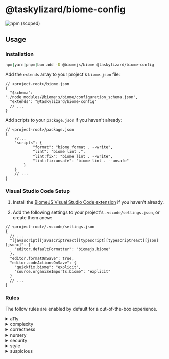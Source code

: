 # @taskylizard/biome-config

![npm (scoped)](https://img.shields.io/npm/v/%40taskylizard/biome-config?logo=npm&logoColor=%23c0caf5%20&label=%20&labelColor=%2316181d&color=%23f7768e&link=https%3A%2F%2Fnpmjs.com%2Fpackage%2F%40taskylizard%2Fbiome-config)

## Usage

### Installation

```bash
npm|yarn|pnpm|bun add -D @biomejs/biome @taskylizard/biome-config
```

Add the `extends` array to your project's `biome.json` file:

```jsonc
// <project-root>/biome.json
{
  "$schema": "./node_modules/@biomejs/biome/configuration_schema.json",
  "extends": "@taskylizard/biome-config"
  // ...
}
```

Add scripts to your `package.json` if you haven't already:

```jsonc
// <project-root>/package.json
{
    //...
    "scripts": {
            "format": "biome format . --write",
            "lint": "biome lint .",
            "lint:fix": "biome lint . --write",
            "lint:fix:unsafe": "biome lint . --unsafe"
        }
    }
    // ...
}
```

### Visual Studio Code Setup

1. Install the
   [BiomeJS Visual Studio Code extension](https://marketplace.visualstudio.com/items?itemName=biomejs.biome)
   if you haven't already.

2. Add the following settings to your project's `.vscode/settings.json`, or
   create them anew:

```jsonc
// <project-root>/.vscode/settings.json
{
  // ...
  "[javascript][javascriptreact][typescript][typescriptreact][json][jsonc]": {
    "editor.defaultFormatter": "biomejs.biome"
  },
  "editor.formatOnSave": true,
  "editor.codeActionsOnSave": {
    "quickfix.biome": "explicit",
    "source.organizeImports.biome": "explicit"
  }
  // ...
}
```

### Rules

The follow rules are enabled by default for a out-of-the-box experience.

<details>
  <summary>a11y</summary>
  - useValidLang — `error` 
	- noAriaHiddenOnFocusable — `error` 
	- noAccessKey — `error` 
	- noAriaUnsupportedElements — `error` 
	- noAutofocus — `error` 
	- noBlankTarget — `error` 
	- noDistractingElements — `error` 
	- noHeaderScope — `error` 
	- noInteractiveElementToNoninteractiveRole — `error` 
	- noNoninteractiveElementToInteractiveRole — `error` 
	- noNoninteractiveTabindex — `error` 
	- noPositiveTabindex — `error` 
	- noRedundantAlt — `error` 
	- noRedundantRoles — `error` 
	- useAltText — `error` 
	- useAnchorContent — `error` 
	- useAriaActivedescendantWithTabindex — `error` 
	- useAriaPropsForRole — `error` 
	- useButtonType — `warn` 
	- useHeadingContent — `error` 
	- useHtmlLang — `error` 
	- useIframeTitle — `error` 
	- useKeyWithClickEvents — `error` 
	- useKeyWithMouseEvents — `error` 
	- useMediaCaption — `error` 
	- useValidAnchor — `error` 
	- useValidAriaProps — `error` 
	- useValidAriaRole — `error` 
	- useValidAriaValues — `error` 
	- noLabelWithoutControl — `error` 
</details>

<details>
  <summary>complexity</summary>
  - useFlatMap — `error` 
	- noThisInStatic — `error` 
	- useSimplifiedLogicExpression — `error` 
	- noExtraBooleanCast — `error` 
	- noMultipleSpacesInRegularExpressionLiterals — `error` 
	- noUselessCatch — `error` 
	- noUselessFragments — `warn` 
	- noUselessLabel — `error` 
	- noUselessLoneBlockStatements — `error` 
	- noUselessRename — `warn` 
	- noUselessTernary — `error` 
	- noWith — `error` 
	- useRegexLiterals — `error` 
	- noUselessStringConcat — `error` 
	- noUselessUndefinedInitialization — `warn` 
	- noExcessiveCognitiveComplexity — `warn` 
</details>

<details>
  <summary>correctness</summary>
  - noChildrenProp — `error` 
	- noConstAssign — `error` 
	- noConstantCondition — `error` 
	- noConstructorReturn — `error` 
	- noEmptyCharacterClassInRegex — `error` 
	- noEmptyPattern — `error` 
	- noGlobalObjectCalls — `error` 
	- noInnerDeclarations — `error` 
	- noInvalidConstructorSuper — `error` 
	- noNewSymbol — `error` 
	- noNonoctalDecimalEscape — `error` 
	- noPrecisionLoss — `error` 
	- noSelfAssign — `error` 
	- noSetterReturn — `error` 
	- noSwitchDeclarations — `error` 
	- noUndeclaredVariables — `error` 
	- noUnreachable — `error` 
	- noUnreachableSuper — `error` 
	- noUnsafeFinally — `error` 
	- noUnsafeOptionalChaining — `error` 
	- noUnusedLabels — `error` 
	- noUnusedVariables — `error` 
	- useArrayLiterals — `error` 
	- useExhaustiveDependencies — `warn` 
	- useHookAtTopLevel — `error` 
	- useIsNan — `error` 
	- useJsxKeyInIterable — `error` 
	- useValidForDirection — `error` 
	- useYield — `error` 
</details>

<details>
  <summary>nursery</summary>
  - noSubstr — `error` 
	- noDuplicateElseIf — `error` 
</details>

<details>
  <summary>security</summary>
  - noDangerouslySetInnerHtmlWithChildren — `error` 
	- noGlobalEval — `error` 
</details>

<details>
  <summary>style</summary>
  - useNumberNamespace — `error` 
	- noArguments — `error` 
	- noCommaOperator — `error` 
	- noDefaultExport — `error` 
	- noImplicitBoolean — `warn` 
	- noNonNullAssertion — `off` 
	- noParameterAssign — `error` 
	- noUselessElse — `warn` 
	- noVar — `error` 
	- useBlockStatements — `off` 
	- useCollapsedElseIf — `warn` 
	- useConst — `warn` 
	- useFilenamingConvention — `See config object in biome.json` 
	- useFragmentSyntax — `warn` 
	- useNodejsImportProtocol — `warn` 
	- useNumericLiterals — `error` 
	- useTemplate — `warn` 
	- noNamespace — `error` 
	- useSelfClosingElements — `error` 
	- useImportType — `warn` 
	- noUnusedTemplateLiteral — `error` 
	- noYodaExpression — `warn` 
	- useConsistentBuiltinInstantiation — `error` 
	- useNamingConvention — `See config object in biome.json` 
</details>

<details>
  <summary>suspicious</summary>
  - noArrayIndexKey — `warn` 
	- noAssignInExpressions — `error` 
	- noAsyncPromiseExecutor — `error` 
	- noCatchAssign — `error` 
	- noClassAssign — `error` 
	- noCommentText — `error` 
	- noCompareNegZero — `error` 
	- noConfusingLabels — `error` 
	- noConsoleLog — `error` 
	- noControlCharactersInRegex — `error` 
	- noDebugger — `error` 
	- noDoubleEquals — `error` 
	- noDuplicateCase — `error` 
	- noDuplicateClassMembers — `error` 
	- noDuplicateJsxProps — `error` 
	- noDuplicateObjectKeys — `error` 
	- noDuplicateParameters — `error` 
	- noEmptyBlockStatements — `error` 
	- noFallthroughSwitchClause — `error` 
	- noFunctionAssign — `error` 
	- noGlobalAssign — `error` 
	- noImportAssign — `error` 
	- noLabelVar — `error` 
	- noMisleadingCharacterClass — `error` 
	- noPrototypeBuiltins — `error` 
	- noRedeclare — `error` 
	- noSelfCompare — `error` 
	- noShadowRestrictedNames — `error` 
	- noUnsafeDeclarationMerging — `warn` 
	- noUnsafeNegation — `error` 
	- useAwait — `error` 
	- useDefaultSwitchClauseLast — `error` 
	- useGetterReturn — `error` 
	- useIsArray — `error` 
	- useValidTypeof — `error` 
	- useNamespaceKeyword — `error` 
	- noEmptyInterface — `error` 
	- noApproximativeNumericConstant — `error` 
	- noSuspiciousSemicolonInJsx — `error` 
</details>

